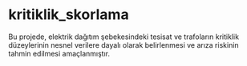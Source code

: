# kritiklik_skorlama
Bu projede, elektrik dağıtım şebekesindeki tesisat ve trafoların kritiklik düzeylerinin nesnel verilere dayalı olarak belirlenmesi ve arıza riskinin tahmin edilmesi amaçlanmıştır.
